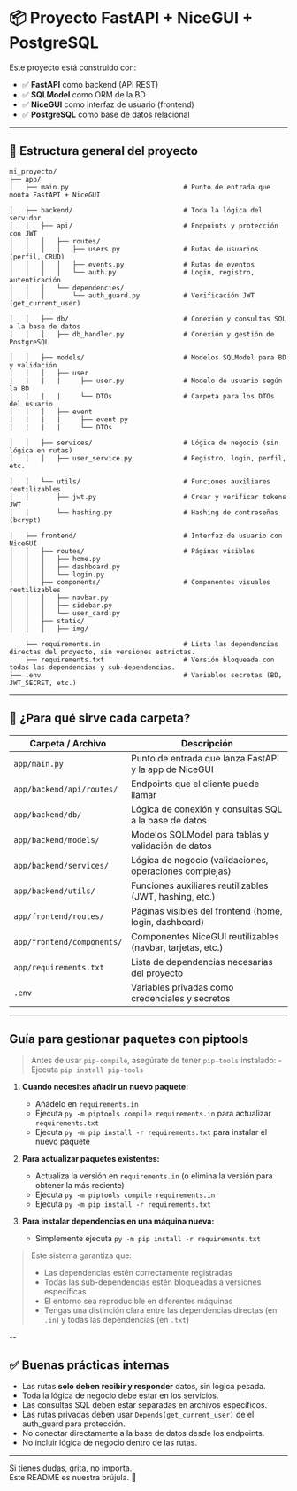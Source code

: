 # 📦 Proyecto FastAPI + NiceGUI + PostgreSQL

Este proyecto está construido con:

- ✅ **FastAPI** como backend (API REST)
- ✅ **SQLModel** como ORM de la BD
- ✅ **NiceGUI** como interfaz de usuario (frontend)
- ✅ **PostgreSQL** como base de datos relacional

---

## 📁 Estructura general del proyecto

```
mi_proyecto/
├── app/
│   ├── main.py                             # Punto de entrada que monta FastAPI + NiceGUI

│   ├── backend/                            # Toda la lógica del servidor
│   │   ├── api/                            # Endpoints y protección con JWT
│   │   │   ├── routes/
│   │   │   │   ├── users.py                # Rutas de usuarios (perfil, CRUD)
│   │   │   │   ├── events.py               # Rutas de eventos
│   │   │   │   └── auth.py                 # Login, registro, autenticación
│   │   │   └── dependencies/
│   │   │       └── auth_guard.py           # Verificación JWT (get_current_user)

│   │   ├── db/                             # Conexión y consultas SQL a la base de datos
│   │   │   ├── db_handler.py               # Conexión y gestión de PostgreSQL

│   │   ├── models/                         # Modelos SQLModel para BD y validación
│   │   │   ├── user
|   |   |   |     ├── user.py               # Modelo de usuario según la BD
|   |   |   |     └── DTOs                  # Carpeta para los DTOs del usuario
│   │   │   ├── event
|   |   |   |     ├── event.py
|   |   |   |     └── DTOs

│   │   ├── services/                       # Lógica de negocio (sin lógica en rutas)
│   │   │   ├── user_service.py             # Registro, login, perfil, etc.

│   │   └── utils/                          # Funciones auxiliares reutilizables
│   │       ├── jwt.py                      # Crear y verificar tokens JWT
│   │       └── hashing.py                  # Hashing de contraseñas (bcrypt)

│   ├── frontend/                           # Interfaz de usuario con NiceGUI
│   │   ├── routes/                         # Páginas visibles
│   │   │   ├── home.py
│   │   │   ├── dashboard.py
│   │   │   └── login.py
│   │   ├── components/                     # Componentes visuales reutilizables
│   │   │   ├── navbar.py
│   │   │   ├── sidebar.py
│   │   │   └── user_card.py
│   │   ├── static/
│   │   │   ├── img/

    ├── requirements.in                     # Lista las dependencias directas del proyecto, sin versiones estrictas.
    ├── requirements.txt                    # Versión bloqueada con todas las dependencias y sub-dependencias.
├── .env                                    # Variables secretas (BD, JWT_SECRET, etc.)
```

---

## 🧠 ¿Para qué sirve cada carpeta?

| Carpeta / Archivo           | Descripción                                                 |
|-----------------------------|-------------------------------------------------------------|
| `app/main.py`               | Punto de entrada que lanza FastAPI y la app de NiceGUI      |
| `app/backend/api/routes/`   | Endpoints que el cliente puede llamar                       |
| `app/backend/db/`           | Lógica de conexión y consultas SQL a la base de datos       |
| `app/backend/models/`       | Modelos SQLModel para tablas y validación de datos          |
| `app/backend/services/`     | Lógica de negocio (validaciones, operaciones complejas)     |
| `app/backend/utils/`        | Funciones auxiliares reutilizables (JWT, hashing, etc.)     |
| `app/frontend/routes/`      | Páginas visibles del frontend (home, login, dashboard)      |
| `app/frontend/components/`  | Componentes NiceGUI reutilizables (navbar, tarjetas, etc.)  |
| `app/requirements.txt`      | Lista de dependencias necesarias del proyecto               |
| `.env`                      | Variables privadas como credenciales y secretos             |

---

## Guía para gestionar paquetes con piptools

> Antes de usar `pip-compile`, asegúrate de tener `pip-tools` instalado:
>     - Ejecuta `pip install pip-tools`

1. **Cuando necesites añadir un nuevo paquete:**  
   - Añádelo en `requirements.in`  
   - Ejecuta `py -m piptools compile requirements.in` para actualizar `requirements.txt`  
   - Ejecuta `py -m pip install -r requirements.txt` para instalar el nuevo paquete  

2. **Para actualizar paquetes existentes:**  
   - Actualiza la versión en `requirements.in` (o elimina la versión para obtener la más reciente)  
   - Ejecuta `py -m piptools compile requirements.in`  
   - Ejecuta `py -m pip install -r requirements.txt`  

3. **Para instalar dependencias en una máquina nueva:**  
   - Simplemente ejecuta `py -m pip install -r requirements.txt`  

> Este sistema garantiza que:  
> - Las dependencias estén correctamente registradas  
> - Todas las sub-dependencias estén bloqueadas a versiones específicas  
> - El entorno sea reproducible en diferentes máquinas  
> - Tengas una distinción clara entre las dependencias directas (en `.in`) y todas las dependencias (en `.txt`)  

--

## ✅ Buenas prácticas internas

- Las rutas **solo deben recibir y responder** datos, sin lógica pesada.  
- Toda la lógica de negocio debe estar en los servicios.  
- Las consultas SQL deben estar separadas en archivos específicos.  
- Las rutas privadas deben usar `Depends(get_current_user)` de el auth_guard para protección.  
- No conectar directamente a la base de datos desde los endpoints.  
- No incluir lógica de negocio dentro de las rutas.  

---

Si tienes dudas, grita, no importa.  
Este README es nuestra brújula. 🧭
